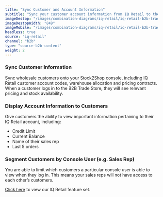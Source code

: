 ```yaml
---
title: "Sync Customer and Account Information"
subtitle: "Sync your customer account information from IQ Retail to the B2B Trade Store."
imageDestop: "/images/combination-diagrams/iq-retail/iq-retail-b2b-trade-store-customer.svg"
imageDestopWidth: "849"
imageMobile: "/images/combination-diagrams/iq-retail/iq-retail-b2b-trade-store-customer.svg"
headless: true
source: "iq-retail"
channel: "b2b"
type: "source-b2b-content"
weight: 2
---
```


### Sync Customer Information
Sync wholesale customers onto your Stock2Shop console, including IQ Retail customer account codes, warehouse allocation and pricing contracts. When a customer logs in to the B2B Trade Store, they will see relevant pricing and stock availability. 

### Display Account Information to Customers
Give customers the ability to view important information pertaining to their IQ Retail account, including: 
- Credit Limit 
- Current Balance
- Name of their sales rep 
- Last 5 orders

### Segment Customers by Console User (e.g. Sales Rep)
You are able to limit which customers a particular console user is able to view when they log in. This means your sales reps will not have access to each other’s customers.

[Click here](/help/features/iq-retail/ "IQ Retail Features") to view our IQ Retail feature set.